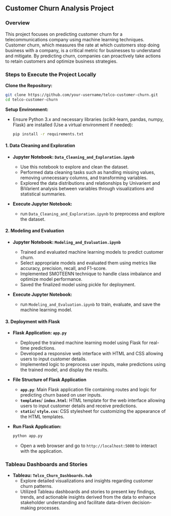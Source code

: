 
## Customer Churn Analysis Project

### Overview
This project focuses on predicting customer churn for a telecommunications company using machine learning techniques. Customer churn, which measures the rate at which customers stop doing business with a company, is a critical metric for businesses to understand and mitigate. By predicting churn, companies can proactively take actions to retain customers and optimize business strategies.


### Steps to Execute the Project Locally

**Clone the Repository:**
   ```bash
   git clone https://github.com/your-username/telco-customer-churn.git
   cd telco-customer-churn
   ```

**Setup Environment:**
- Ensure Python 3.x and necessary libraries (scikit-learn, pandas, numpy, Flask) are installed (Use a virtual environment if needed):
   ```bash
   pip install -r requirements.txt
   ```

#### 1. Data Cleaning and Exploration
- **Jupyter Notebook: `Data_Cleaning_and_Exploration.ipynb`**
  - Use this notebook to explore and clean the dataset.
  - Performed data cleaning tasks such as handling missing values, removing unnecessary columns, and transforming variables.
  - Explored the data distributions and relationships by Univarient and BiVarient analysis between variables through visualizations and statistical summaries.

- **Execute Jupyter Notebook:**
   - run `Data_Cleaning_and_Exploration.ipynb` to preprocess and explore the dataset.


#### 2. Modeling and Evaluation
- **Jupyter Notebook: `Modeling_and_Evaluation.ipynb`**
  - Trained and evaluated machine learning models to predict customer churn.
  - Select appropriate models and evaluated them using metrics like accuracy, precision, recall, and F1-score.
  - Implemented SMOTEENN technique to handle class imbalance and optimize model performance.
  - Saved the finalized model using pickle for deployment.
 
- **Execute Jupyter Notebook:**
   - run `Modeling_and_Evaluation.ipynb` to train, evaluate, and save the machine learning model.

#### 3. Deployment with Flask
- **Flask Application: `app.py`**
  - Deployed the trained machine learning model using Flask for real-time predictions.
  - Developed a responsive web interface with HTML and CSS allowing users to input customer details.
  - Implemented logic to preprocess user inputs, make predictions using the trained model, and display the results.

- **File Structure of Flask Application**
   - **`app.py`**: Main Flask application file containing routes and logic for predicting churn based on user inputs.
   - **`templates`**/ **`index.html`**: HTML template for the web interface allowing users to input customer details and receive predictions.
   - **`static`**/ **`style.css`**: CSS stylesheet for customizing the appearance of the HTML templates.
 
- **Run Flask Application:** 
     ```bash
     python app.py
     ```
     - Open a web browser and go to `http://localhost:5000` to interact with the application.

### Tableau Dashboards and Stories

- **Tableau: `Telco_Churn_Dashboards.twb`**
  - Explore detailed visualizations and insights regarding customer churn patterns.
  - Utilized Tableau dashboards and stories to present key findings, trends, and actionable insights derived from the data to enhance stakeholder understanding and facilitate data-driven decision-making processes.
